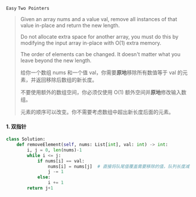 `Easy`   `Two Pointers`

> Given an array nums and a value val, remove all instances of that value in-place and return the new length.
>
> Do not allocate extra space for another array, you must do this by modifying the input array in-place with O(1) extra memory.
>
> The order of elements can be changed. It doesn't matter what you leave beyond the new length.
>
> 给你一个数组 nums 和一个值 val，你需要**原地**移除所有数值等于 val 的元素，并返回移除后数组的新长度。
>
> 不要使用额外的数组空间，你必须仅使用 O(1) 额外空间并**原地**修改输入数组。
>
> 元素的顺序可以改变。你不需要考虑数组中超出新长度后面的元素。
>

#### 1. 双指针

```python
class Solution:
    def removeElement(self, nums: List[int], val: int) -> int:
        i, j = 0, len(nums)-1
        while i <= j:
            if nums[i] == val:
                nums[i] = nums[j]  # 直接将队尾值覆盖需要移除的值，队列长度减一
                j -= 1
            else:
                i += 1
        return j+1
```

